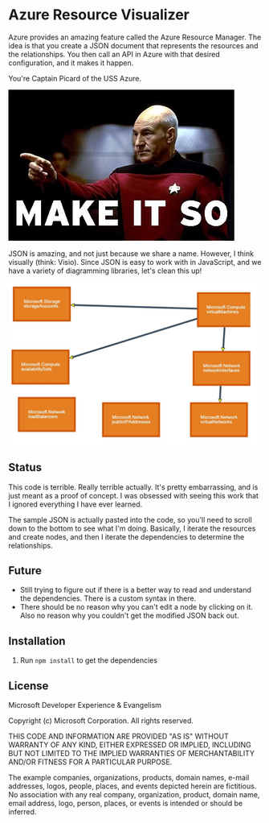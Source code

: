 # Azure Resource Visualizer

Azure provides an amazing feature called the Azure Resource Manager. The idea is that you create a JSON document that represents the resources and the relationships. You then call an API in Azure with that desired configuration, and it makes it happen.

You're Captain Picard of the USS Azure.

![Make it So](make-it-so.jpg)

JSON is amazing, and not just because we share a name. However, I think visually (think: Visio). Since JSON is easy to work with in JavaScript, and we have a variety of diagramming libraries, let's clean this up!

![Azure Resource Manager Diagram](arm-diagram.jpg)

## Status

This code is terrible. Really terrible actually. It's pretty embarrassing, and is just meant as a proof of concept. I was obsessed with seeing this work that I ignored everything I have ever learned.

The sample JSON is actually pasted into the code, so you'll need to scroll down to the bottom to see what I'm doing. Basically, I iterate the resources and create nodes, and then I iterate the dependencies to determine the relationships.

## Future

* Still trying to figure out if there is a better way to read and understand the dependencies. There is a custom syntax in there.
* There should be no reason why you can't edit a node by clicking on it. Also no reason why you couldn't get the modified JSON back out.

## Installation

1. Run `npm install` to get the dependencies

## License

Microsoft Developer Experience & Evangelism

Copyright (c) Microsoft Corporation. All rights reserved.

THIS CODE AND INFORMATION ARE PROVIDED "AS IS" WITHOUT WARRANTY OF ANY KIND, EITHER EXPRESSED OR IMPLIED, INCLUDING BUT NOT LIMITED TO THE IMPLIED WARRANTIES OF MERCHANTABILITY AND/OR FITNESS FOR A PARTICULAR PURPOSE.

The example companies, organizations, products, domain names, e-mail addresses, logos, people, places, and events depicted herein are fictitious. No association with any real company, organization, product, domain name, email address, logo, person, places, or events is intended or should be inferred.
